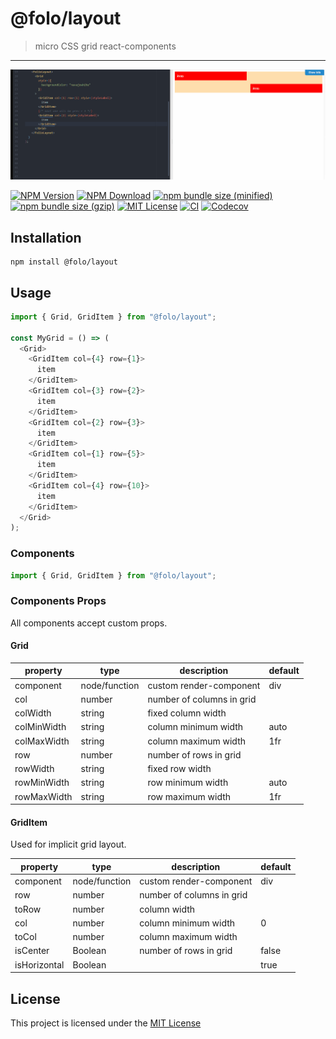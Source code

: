 # @folo/layout

> micro CSS grid react-components

<hr />
<!-- gif made by: https://github.com/NickeManarin/ScreenToGif/wiki/help  -->

![live example](https://raw.githubusercontent.com/jalal246/folo/master/packages/folo-layout/foloLayout-demo.gif)

<!-- prettier-ignore-start -->
[![NPM Version](https://img.shields.io/npm/v/@folo/layout.svg)](https://www.npmjs.com/package/@folo/layout)
[![NPM Download](https://img.shields.io/npm/dt/@folo/layout.svg)](https://www.npmjs.com/package/@folo/layout)
[![npm bundle size (minified)](https://img.shields.io/bundlephobia/min/react.svg)](https://www.npmjs.com/package/@folo/layout)
[![npm bundle size (gzip)](https://img.shields.io/bundlephobia/minzip/react.svg)](https://www.npmjs.com/package/@folo/layout)
[![MIT License](https://img.shields.io/github/license/mashape/apistatus.svg)](https://github.com/jalal246/folo/blob/master/LICENSE)
[![CI](https://img.shields.io/github/workflow/status/jalal246/folo/CI)](https://github.com/jalal246/folo/tree/master)
[![Codecov](https://img.shields.io/codecov/c/github/jalal246/folo.svg)](https://codecov.io/gh/jalal246/folo)
<!-- prettier-ignore-end -->

## Installation

```
npm install @folo/layout
```

## Usage

```js
import { Grid, GridItem } from "@folo/layout";

const MyGrid = () => (
  <Grid>
    <GridItem col={4} row={1}>
      item
    </GridItem>
    <GridItem col={3} row={2}>
      item
    </GridItem>
    <GridItem col={2} row={3}>
      item
    </GridItem>
    <GridItem col={1} row={5}>
      item
    </GridItem>
    <GridItem col={4} row={10}>
      item
    </GridItem>
  </Grid>
);
```

### Components

```js
import { Grid, GridItem } from "@folo/layout";
```

### Components Props

All components accept custom props.

<!-- all tables were generated via http://www.tablesgenerator.com/markdown_tables -->

#### Grid

| property    | type          | description               | default |
| ----------- | ------------- | ------------------------- | ------- |
| component   | node/function | custom render-component   | div     |
| col         | number        | number of columns in grid |         |
| colWidth    | string        | fixed column width        |         |
| colMinWidth | string        | column minimum width      | auto    |
| colMaxWidth | string        | column maximum width      | 1fr     |
| row         | number        | number of rows in grid    |         |
| rowWidth    | string        | fixed row width           |         |
| rowMinWidth | string        | row minimum width         | auto    |
| rowMaxWidth | string        | row maximum width         | 1fr     |

#### GridItem

Used for implicit grid layout.

| property     | type          | description               | default |
| ------------ | ------------- | ------------------------- | ------- |
| component    | node/function | custom render-component   | div     |
| row          | number        | number of columns in grid |         |
| toRow        | number        | column width              |         |
| col          | number        | column minimum width      | 0       |
| toCol        | number        | column maximum width      |         |
| isCenter     | Boolean       | number of rows in grid    | false   |
| isHorizontal | Boolean       |                           | true    |

## License

This project is licensed under the [MIT License](https://github.com/jalal246/folo/blob/master/LICENSE)
